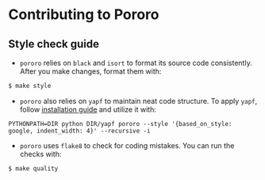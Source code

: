 # Contributing to Pororo

## Style check guide

- `pororo` relies on `black` and `isort` to format its source code consistently. After you make changes, format them with:

```bash
$ make style
```

- `pororo` also relies on `yapf` to maintain neat code structure. To apply `yapf`, follow [installation guide](https://github.com/google/yapf#installation) and utilize it with:

```
PYTHONPATH=DIR python DIR/yapf pororo --style '{based_on_style: google, indent_width: 4}' --recursive -i
```

- `pororo` uses `flake8` to check for coding mistakes. You can run the checks with:

```bash
$ make quality
```
